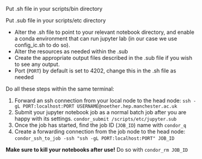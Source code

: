 Put .sh file in your scripts/bin directory

Put .sub file in your scripts/etc directory

- Alter the .sh file to point to your relevant notebook directory, and enable a conda environment that can run jupyter lab (in our case we use config_ic.sh to do so).
- Alter the resources as needed within the .sub
- Create the appropriate output files described in the .sub file if you wish to see any output.
- Port (`PORT`) by default is set to 4202, change this in the .sh file as needed

Do all these steps within the same terminal:
1. Forward an ssh connection from your local node to the head node:
`ssh -gL PORT:localhost:PORT USERNAME@noether.hep.manchester.ac.uk`
2. Submit your jupyter notebook job as a normal batch job after you are happy with its settings.
`condor_submit /scripts/etc/jupyter.sub`
3. Once the job has started, find the job ID (`JOB_ID`) name with `condor_q`
4. Create a forwarding connection from the job node to the head node:
`condor_ssh_to_job -ssh "ssh -gL PORT:localhost:PORT" JOB_ID`

**Make sure to kill your notebooks after use!** Do so with `condor_rm JOB_ID`
